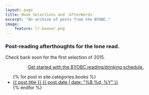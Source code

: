 ```yaml
---
layout: page
title: Book Selections and 'AfterWords'
excerpt: "An archive of posts from the BYOBC."
image:
    feature: lr-banner.png
---
```


### Post-reading afterthoughts for the lone read.

Check back soon for the first selection of 2015.

<center><div markdown="0"><a href="{{ site.url }}/blog/getting-started/" class="btn">Get started with the BYOBC reading/drinking schedule.</a></div></center> 

<ul class="post-list">
{% for post in site.categories.books %} 
  <li><article><a href="{{ site.url }}{{ post.url }}">{{ post.title }} <span class="entry-date"><time datetime="{{ post.date | date_to_xmlschema }}">{{ post.date | date: "%B %d, %Y" }}</time></span></a></article></li>
{% endfor %}
</ul>
